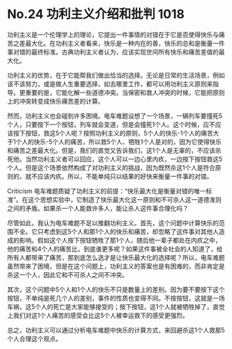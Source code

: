 # No.24  功利主义介绍和批判 1018

功利主义是一个伦理学上的理论，它提出一件事情的对错在于它是否使得快乐与痛苦之差最大化。在功利主义者看来，快乐是一种内在的善，快乐的总和是衡量一件事对错的最终标准。古典功利主义者认为，应该实现世间所有快乐和痛苦差值的最大化。

功利主义的优势，在于它能帮我们做出恰当的选择。无论是日常的生活场景，例如该不该努力，或是做人生重要选择，如去哪里工作，都可以用功利主义原则来指导。更重要的是，它能化解一些道德冲突。当保密和救人冲突的时候，它能把原则上的冲突转变成快乐痛苦差的计算。

然而，功利主义也会碰到许多困境。电车难题设想了一个场景，一辆列车要撞死5个人，只要按下一个按钮，列车就会变道，但是会撞死1个人。这个时候，应不应该按下按钮，救这5个人呢？按照功利主义的原则，5个人的快乐-1个人的痛苦大于1个人的快乐-5个人的痛苦，所以救5个人、牺牲1个人是对的，因为它使得快乐和痛苦之差最大化。但是，我们的直觉又告诉我们，这1个人是无辜的，不应该杀死他。当然功利主义者可以回应，这个人可以一边心里内疚，一边按下按钮救这5个人。但是这个场景依然构成了对功利主义的挑战，因为既然杀这1个人是符合原则的，就不应该内疚。所以，不能单纯只以结果的好快来衡量一件事的对错。

Criticism 电车难题质疑了功利主义的前提：“快乐最大化是衡量对错的唯一标准”。在这个思想实验中，它制造了快乐最大化这一原则和不可杀人这一道德准则之间的矛盾。如果杀一个人能救许多人，能让杀人这件事合理化吗？

尽管如此，我认为电车难题不足以推翻功利主义。首先，这个问题中计算快乐的范围不全。它只考虑到这5个人和那1个人的快乐和痛苦，却忽略了这件事对其他人造成的影响。假如这个人按下按钮牺牲了那1个人，随后他一辈子都处在内疚之中，他的痛苦和4个人的痛苦比，到底谁更多呢？如果这件事被全社会的人知道了，给所有人都带来了痛苦，那到底怎么选才是让快乐最大化的选择呢？所以，电车难题虽然带来了困境，但是在这个问题上，功利主义的答案也是有困难的，而非肯定是杀这一个人，因此它和不可杀人之间不冲突。

其次，这个问题中5个人和1个人的快乐不只是数量上的差别。因为要不要按下这个按钮，不单纯是死几个人的差别，事件的性质也变得不同。不按按钮，这就是一场车祸，这5个人的死亡是大家能够接受的；按下按钮，这1个人就被牺牲掉了，直觉上我们对这1个人痛苦的感受会比这5个人被幸运救下的感受更强烈。

总之，功利主义可以通过分析电车难题中快乐的计算方式，来回避杀这1个人救那5个人合理这个观点。

